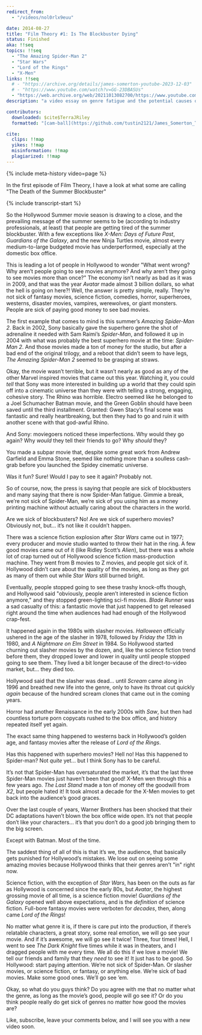 ```yaml
---
redirect_from:
  - "/videos/nol0rlx9euu"

date: 2014-08-27
title: "Film Theory #1: Is The Blockbuster Dying"
status: Finished
aka: !!seq
topics: !!seq
  - "The Amazing Spider-Man 2"
  - "Star Wars"
  - "Lord of the Rings"
  - "X-Men"
links: !!seq
  # - "https://archive.org/details/james-somerton-youtube-2023-12-03"
  # - "https://www.youtube.com/watch?v=GG-23DBASUs"
  - "https://web.archive.org/web/20211013082700/https://www.youtube.com/watch?v=noL0rLX9euU"
description: "a video essay on genre fatigue and the potential causes of declining box office sales"

contributors:
  downloaded: $cite$TerraJRiley
  formatted: "[cam-ball](https://github.com/tustin2121/James_Somerton_Transcripts/pull/8)"

cite:
  clips: !!map
  yikes: !!map
  misinformation: !!map
  plagiarized: !!map
---
```


<compare>
{% include meta-history video=page %}
<credits class="desc">

In the first episode of Film Theory, I have a look at what some are calling "The Death of the Summer Blockbuster"

</credits>
</compare>

{% include transcript-start %}

<compare>
<james {% include timecode %}>

So the Hollywood Summer movie season is drawing to a close, and the prevailing message of the summer seems to be (according to industry professionals, at least) that people are getting tired of the summer blockbuster. With a few exceptions like *X-Men: Days of Future Past*, *Guardians of the Galaxy*, and the new Ninja Turtles movie, almost every medium-to-large budgeted movie has underperformed, especially at the domestic box office.

</james>
<from></from>
</compare>

<compare>
<james {% include timecode %}>

This is leading a lot of people in Hollywood to wonder "What went wrong? Why aren’t people going to see movies anymore? And why aren’t they going to see movies more than once?" The economy isn’t nearly as bad as it was in 2009, and that was the year *Avatar* made almost 3 billion dollars, so what the hell is going on here?! Well, the answer is pretty simple, really. They’re not sick of fantasy movies, science fiction, comedies, horror, superheroes, westerns, disaster movies, vampires, werewolves, or giant monsters. People are sick of paying good money to see bad movies.

</james>
<from></from>
</compare>

<compare>
<james {% include timecode %}>

The first example that comes to mind is this summer’s *Amazing Spider-Man 2*. Back in 2002, Sony basically gave the superhero genre the shot of adrenaline it needed with Sam Raimi’s *Spider-Man*, and followed it up in 2004 with what was probably the best superhero movie at the time: *Spider-Man 2*. And those movies made a ton of money for the studio, but after a bad end of the original trilogy, and a reboot that didn’t seem to have legs, *The Amazing Spider-Man 2* seemed to be grasping at straws. 

Okay, the movie wasn’t terrible, but it wasn’t nearly as good as any of the other Marvel inspired movies that came out this year. Watching it, you could *tell* that Sony was more interested in building up a world that they could spin off into a cinematic universe than they were with telling a strong, engaging, cohesive story. The Rhino was horrible. Electro seemed like he belonged to a Joel Schumacher Batman movie, and the Green Goblin should have been saved until the third installment. Granted: Gwen Stacy’s final scene was fantastic and really heartbreaking, but then they had to go and ruin it with another scene with that god-awful Rhino.

And Sony: moviegoers noticed these imperfections. Why would they go again?
Why *would* they tell their friends to go?
Why *should* they?

You made a subpar movie that, despite some great work from Andrew Garfield and Emma Stone, seemed like nothing more than a soulless cash-grab before you launched the Spidey cinematic universe.

Was it fun? Sure!
Would I pay to see it again? Probably not.

So of course, now, the press is saying that people are sick of blockbusters and many saying that there is now Spider-Man fatigue. Gimmie a break, we’re not sick of Spider-Man, we’re sick of you using him as a money printing machine without actually caring about the characters in the world.

Are we sick of blockbusters? No!
Are we sick of superhero movies? Obviously not, but... it’s not like it couldn’t happen.

</james>
<from></from>
</compare>

<compare>
<james {% include timecode %}>

There was a science fiction explosion after *Star Wars* came out in 1977; every producer and movie studio wanted to throw their hat in the ring. A few good movies came out of it (like Ridley Scott’s *Alien*), but there was a whole lot of crap turned out of Hollywood science fiction mass-production machine. They went from B movies to Z movies, and people got sick of it. Hollywood didn’t care about the quality of the movies, as long as they got as many of them out while *Star Wars* still burned bright.

Eventually, people stopped going to see these trashy knock-offs though, and Hollywood said "obviously, people aren’t interested in science fiction anymore," and they stopped green-lighting sci-fi movies. *Blade Runner* was a sad casualty of this: a fantastic movie that just happened to get released right around the time when audiences had had enough of the Hollywood crap-fest. 

</james>
<from></from>
</compare>

<compare>
<james {% include timecode %}>

It happened again in the 1980s with slasher movies. *Halloween* officially ushered in the age of the slasher in 1978, followed by *Friday the 13th* in 1980, and *A Nightmare on Elm Street* in 1984. So Hollywood started churning out slasher movies by the dozen, and, like the science fiction trend before them, they dropped lower and lower in quality until people stopped going to see them. They lived a bit longer because of the direct-to-video market, but... they died too.

</james>
<from></from>
</compare>

<compare>
<james {% include timecode %}>

Hollywood said that the slasher was dead... until *Scream* came along in 1996 and breathed new life into the genre, only to have its throat cut quickly *again* because of the hundred scream clones that came out in the coming years.

</james>
<from></from>
</compare>

<compare>
<james {% include timecode %}>

Horror had another Renaissance in the early 2000s with *Saw*, but then had countless torture porn copycats rushed to the box office, and history repeated itself yet again.

The exact same thing happened to westerns back in Hollywood’s golden age, and fantasy movies after the release of *Lord of the Rings*.

</james>
<from></from>
</compare>


<compare>
<james {% include timecode %}>

Has this happened with superhero movies? Hell no!
Has this happened to Spider-man? Not *quite* yet... but I think Sony has to be careful.

It’s not that Spider-Man has oversaturated the market, it’s that the last three Spider-Man movies just haven’t been that good! X-Men wen through this a few years ago. *The Last Stand* made a ton of money off the goodwill from *X2*, but people hated it! It took almost a decade for the X-Men movies to get back into the audience’s good graces.

</james>
<from></from>
</compare>

<compare>
<james {% include timecode %}>

Over the last couple of years, Warner Brothers has been shocked that their DC adaptations haven’t blown the box office wide open. It’s not that people don’t like your characters... it’s that you don’t do a good job bringing them to the big screen.

Except with Batman. Most of the time.

</james>
<from></from>
</compare>

<compare>
<james {% include timecode %}>

The saddest thing of all of this is that it’s we, the audience, that basically gets punished for Hollywood’s mistakes. We lose out on seeing some amazing movies because Hollywood thinks that their genres aren’t "in" right now.

Science fiction, with the exception of *Star Wars*, has been on the outs as far as Hollywood is concerned since the early 80s, but *Avatar*, the highest grossing movie of all time, is a science fiction movie! *Guardians of the Galaxy* opened well above expectations, and is the *definition* of science fiction. Full-bore fantasy movies were verboten for *decades*, then, along came *Lord of the Rings*!

</james>
<from></from>
</compare>

<compare>
<james {% include timecode %}>

No matter what genre it is, if there is care put into the production, if there’s relatable characters, a great story, some real emotion, we will go see your movie. And if it’s awesome, we will go see it twice! Three, four times! Hell, I went to see *The Dark Knight* five times while it was in theaters, and I dragged people with me every time. We all do this if we love a movie! We tell our friends and family that they _need_ to see it! It just has to be good. So Hollywood: start paying attention. We’re not sick of Spider-Man. Or slasher movies, or science fiction, or fantasy, or anything else. We’re sick of bad movies. Make some good ones. We’ll go see ’em.

</james>
<from></from>
</compare>

<compare>
<james {% include timecode %}>

Okay, so what do you guys think? Do you agree with me that no matter what the genre, as long as the movie’s good, people will go see it? Or do you think people really do get sick of genres no matter how good the movies are?

</james>
<from></from>
</compare>

<compare>
<james {% include timecode %}>

Like, subscribe, leave your comments below, and I will see you with a new video soon.

</james>
<from></from>
</compare>
